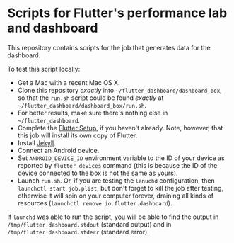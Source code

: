 # Scripts for Flutter's performance lab and dashboard

This repository contains scripts for the job that generates data for the
dashboard.

To test this script locally:

- Get a Mac with a recent Mac OS X.
- Clone this repository _exactly_ into `~/flutter_dashboard/dashboard_box`, so
  that the `run.sh` script could be found _exactly_ at
  `~/flutter_dashboard/dashboard_box/run.sh`.
- For better results, make sure there's nothing else in `~/flutter_dashboard`.
- Complete the [Flutter Setup](https://flutter.io/setup/), if you haven't
  already. Note, however, that this job will install its own copy of Flutter.
- Install [Jekyll](https://jekyllrb.com).
- Connect an Android device.
- Set `ANDROID_DEVICE_ID` environment variable to the ID of your device as
  reported by `flutter devices` command (this is because the ID of the device
  connected to the box is not the same as yours).
- Launch `run.sh`. Or, if you are testing the `lanuchd` configuration, then
  `launchctl start job.plist`, but don't forget to kill the job after testing,
  otherwise it will spin on your computer forever, draining all kinds of
  resources (`launchctl remove io.flutter.dashboard`).

If `launchd` was able to run the script, you will be able to find the output in
`/tmp/flutter.dashboard.stdout` (standard output) and in
`/tmp/flutter.dashboard.stderr` (standard error).
